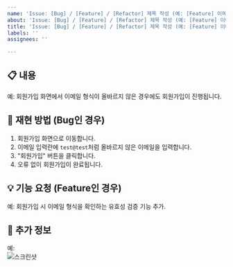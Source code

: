 ```yaml
---
name: 'Issue: [Bug] / [Feature] / [Refactor] 제목 작성 (예: [Feature] 이메일 전송 로직 개발) '
about: 'Issue: [Bug] / [Feature] / [Refactor] 제목 작성 (예: [Feature] 이메일 전송 로직 개발) '
title: 'Issue: [Bug] / [Feature] / [Refactor] 제목 작성 (예: [Feature] 이메일 전송 로직 개발)'
labels: ''
assignees: ''

---
```


## 📋 내용
<!-- 이슈의 상세 내용을 작성해주세요. -->  
예: 회원가입 화면에서 이메일 형식이 올바르지 않은 경우에도 회원가입이 진행됩니다.

## 🚨 재현 방법 (Bug인 경우)
1. 회원가입 화면으로 이동합니다.
2. 이메일 입력란에 `test@test`처럼 올바르지 않은 이메일을 입력합니다.
3. "회원가입" 버튼을 클릭합니다.
4. 오류 없이 회원가입이 완료됩니다.

## 💡 기능 요청 (Feature인 경우)
<!-- 어떤 기능이 추가되었으면 좋겠는지 간단히 설명해주세요. -->  
예: 회원가입 시 이메일 형식을 확인하는 유효성 검증 기능 추가.

## 📂 추가 정보
<!-- 참고 자료나 스크린샷이 있다면 추가해주세요. -->  
예:  
![스크린샷](https://example.com/screenshot.png)

